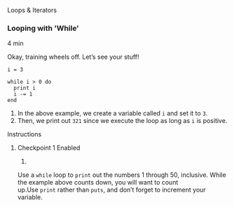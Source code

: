 Loops & Iterators

### Looping with 'While'

4 min

Okay, training wheels off. Let’s see your stuff!

```
i = 3

while i > 0 do
  print i
  i -= 1
end
```

1. In the above example, we create a variable called `i` and set it to `3`.
2. Then, we print out `321` since we execute the loop as long as `i` is positive.

Instructions

1. Checkpoint 1 Enabled
    
    1.
    
    Use a `while` loop to `print` out the numbers 1 through 50, inclusive. While the example above counts down, you will want to count up.Use `print` rather than `puts`, and don’t forget to increment your variable.